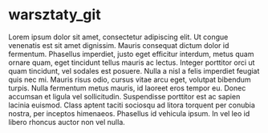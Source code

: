 # warsztaty_git
Lorem ipsum dolor sit amet, consectetur adipiscing elit. Ut congue venenatis est sit amet dignissim. Mauris consequat dictum dolor id fermentum. Phasellus imperdiet, justo eget efficitur interdum, metus quam ornare quam, eget tincidunt tellus mauris ac lectus. Integer porttitor orci ut quam tincidunt, vel sodales est posuere. Nulla a nisl a felis imperdiet feugiat quis nec mi. Mauris risus odio, cursus vitae arcu eget, volutpat bibendum turpis. Nulla fermentum metus mauris, id laoreet eros tempor eu. Donec accumsan et ligula vel sollicitudin. Suspendisse porttitor est ac sapien lacinia euismod. Class aptent taciti sociosqu ad litora torquent per conubia nostra, per inceptos himenaeos. Phasellus id vehicula ipsum. In vel leo id libero rhoncus auctor non vel nulla.